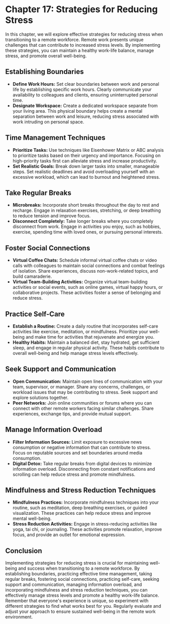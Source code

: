Chapter 17: Strategies for Reducing Stress
==========================================

In this chapter, we will explore effective strategies for reducing stress when transitioning to a remote workforce. Remote work presents unique challenges that can contribute to increased stress levels. By implementing these strategies, you can maintain a healthy work-life balance, manage stress, and promote overall well-being.

Establishing Boundaries
-----------------------

* **Define Work Hours:** Set clear boundaries between work and personal life by establishing specific work hours. Clearly communicate your availability to colleagues and clients, ensuring uninterrupted personal time.
* **Designate Workspace:** Create a dedicated workspace separate from your living area. This physical boundary helps create a mental separation between work and leisure, reducing stress associated with work intruding on personal space.

Time Management Techniques
--------------------------

* **Prioritize Tasks:** Use techniques like Eisenhower Matrix or ABC analysis to prioritize tasks based on their urgency and importance. Focusing on high-priority tasks first can alleviate stress and increase productivity.
* **Set Realistic Goals:** Break down larger tasks into smaller, manageable steps. Set realistic deadlines and avoid overloading yourself with an excessive workload, which can lead to burnout and heightened stress.

Take Regular Breaks
-------------------

* **Microbreaks:** Incorporate short breaks throughout the day to rest and recharge. Engage in relaxation exercises, stretching, or deep breathing to reduce tension and improve focus.
* **Disconnect Completely:** Take longer breaks where you completely disconnect from work. Engage in activities you enjoy, such as hobbies, exercise, spending time with loved ones, or pursuing personal interests.

Foster Social Connections
-------------------------

* **Virtual Coffee Chats:** Schedule informal virtual coffee chats or video calls with colleagues to maintain social connections and combat feelings of isolation. Share experiences, discuss non-work-related topics, and build camaraderie.
* **Virtual Team-Building Activities:** Organize virtual team-building activities or social events, such as online games, virtual happy hours, or collaborative projects. These activities foster a sense of belonging and reduce stress.

Practice Self-Care
------------------

* **Establish a Routine:** Create a daily routine that incorporates self-care activities like exercise, meditation, or mindfulness. Prioritize your well-being and make time for activities that rejuvenate and energize you.
* **Healthy Habits:** Maintain a balanced diet, stay hydrated, get sufficient sleep, and engage in regular physical activity. These habits contribute to overall well-being and help manage stress levels effectively.

Seek Support and Communication
------------------------------

* **Open Communication:** Maintain open lines of communication with your team, supervisor, or manager. Share any concerns, challenges, or workload issues that may be contributing to stress. Seek support and explore solutions together.
* **Peer Networks:** Join online communities or forums where you can connect with other remote workers facing similar challenges. Share experiences, exchange tips, and provide mutual support.

Manage Information Overload
---------------------------

* **Filter Information Sources:** Limit exposure to excessive news consumption or negative information that can contribute to stress. Focus on reputable sources and set boundaries around media consumption.
* **Digital Detox:** Take regular breaks from digital devices to minimize information overload. Disconnecting from constant notifications and scrolling can help reduce stress and promote mindfulness.

Mindfulness and Stress Reduction Techniques
-------------------------------------------

* **Mindfulness Practices:** Incorporate mindfulness techniques into your routine, such as meditation, deep breathing exercises, or guided visualization. These practices can help reduce stress and improve mental well-being.
* **Stress Reduction Activities:** Engage in stress-reducing activities like yoga, tai chi, or journaling. These activities promote relaxation, improve focus, and provide an outlet for emotional expression.

Conclusion
----------

Implementing strategies for reducing stress is crucial for maintaining well-being and success when transitioning to a remote workforce. By establishing boundaries, practicing effective time management, taking regular breaks, fostering social connections, practicing self-care, seeking support and communication, managing information overload, and incorporating mindfulness and stress reduction techniques, you can effectively manage stress levels and promote a healthy work-life balance. Remember that everyone's experience is unique, so experiment with different strategies to find what works best for you. Regularly evaluate and adjust your approach to ensure sustained well-being in the remote work environment.
